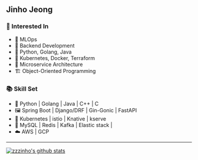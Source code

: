 ## Jinho Jeong

### 📒 Interested In
- 🧀 MLOps
- 🥑 Backend Development
- 🍉 Python, Golang, Java
- 🥕 Kubernetes, Docker, Terraform
- 🍓 Microservice Architecture
- 🏗 Object-Oriented Programming

### 📚 Skill Set
- 🎨 Python | Golang | Java | C++ | C
- 🖼 Spring Boot | Django/DRF | Gin-Gonic | FastAPI
- 🥐 Kubernetes | istio | Knative | kserve 
- 💾 MySQL | Redis | Kafka | Elastic stack | 
- ☁️ AWS | GCP 

---
[![zzzinho's github stats](https://github-readme-stats.vercel.app/api/top-langs/?username=zzzinho&show_icons=true&hide_border=true&title_color=004386&icon_color=004386&layout=compact)](https://github.com/zzzinho)
